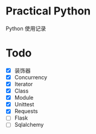 # Practical Python

Python 使用记录

# Todo

- [x] 装饰器
- [x] Concurrency 
- [x] Iterator 
- [x] Class 
- [x] Module
- [x] Unittest
- [x] Requests
- [ ] Flask
- [ ] Sqlalchemy